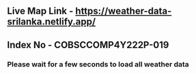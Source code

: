 ## Live Map Link - https://weather-data-srilanka.netlify.app/

## Index No - COBSCCOMP4Y222P-019 

### Please wait for a few seconds to load all weather data

